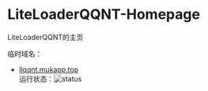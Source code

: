 # LiteLoaderQQNT-Homepage

LiteLoaderQQNT的主页

临时域名：
- [llqqnt.mukapp.top](https://llqqnt.mukapp.top/)\
运行状态：![status](https://status.mukapp.top/api/badge/9/status)